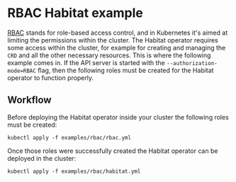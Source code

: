 # RBAC Habitat example

[RBAC](https://kubernetes.io/docs/admin/authorization/rbac/) stands for role-based access control, and in Kubernetes it's aimed at limiting the permissions within the cluster. The Habitat operator requires some access within the cluster, for example for creating and managing the `CRD` and all the other necessary resources. This is where the following example comes in. If the API server is started with the `--authorization-mode=RBAC` flag, then the following roles must be created for the Habitat operator to function properly.

## Workflow

Before deploying the Habitat operator inside your cluster the following roles must be created:

    kubectl apply -f examples/rbac/rbac.yml

Once those roles were successfully created the Habitat operator can be deployed in the cluster:

    kubectl apply -f examples/rbac/habitat.yml

